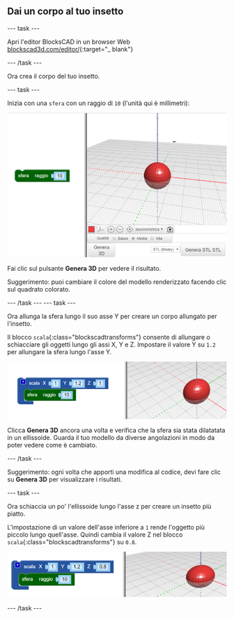 ## Dai un corpo al tuo insetto

--- task ---

Apri l'editor BlocksCAD in un browser Web [blockscad3d.com/editor/](https://www.blockscad3d.com/editor/){:target="_ blank"}

--- /task ---

Ora crea il corpo del tuo insetto.

--- task ---

Inizia con una `sfera` con un raggio di `10` (l'unità qui è millimetri):

![screenshot](images/bug-body-sphere.png)

Fai clic sul pulsante **Genera 3D** per vedere il risultato.

Suggerimento: puoi cambiare il colore del modello renderizzato facendo clic sul quadrato colorato.

--- /task --- --- task ---

Ora allunga la sfera lungo il suo asse Y per creare un corpo allungato per l'insetto.

Il blocco `scala`{:class="blockscadtransforms"} consente di allungare o schiacciare gli oggetti lungo gli assi X, Y e Z. Impostare il valore Y su `1.2` per allungare la sfera lungo l'asse Y.

![screenshot](images/bug-body-y.png)

Clicca **Genera 3D** ancora una volta e verifica che la sfera sia stata dilatatata in un ellissoide. Guarda il tuo modello da diverse angolazioni in modo da poter vedere come è cambiato.

--- /task ---

Suggerimento: ogni volta che apporti una modifica al codice, devi fare clic su **Genera 3D** per visualizzare i risultati.

--- task ---

Ora schiaccia un po' l'ellissoide lungo l'asse z per creare un insetto più piatto.

L'impostazione di un valore dell'asse inferiore a `1` rende l'oggetto più piccolo lungo quell'asse. Quindi cambia il valore Z nel blocco `scala`{:class="blockscadtransforms"} su `0.8`.

![screenshot](images/bug-body-z.png)

--- /task ---




